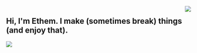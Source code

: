 <img align=right src="https://images.unsplash.com/photo-1620672162311-12de9101fce2?ixid=MnwxMjA3fDB8MHxwaG90by1wYWdlfHx8fGVufDB8fHx8&ixlib=rb-1.2.1&auto=format&fit=crop&w=634&q=80">

## Hi, I'm Ethem. I make (sometimes break) things (and enjoy that).
![](https://visitor-badge.laobi.icu/badge?page_id=ethmtrgt)
